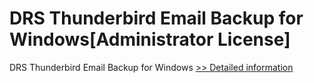 # DRS Thunderbird Email Backup for Windows[Administrator License]
DRS Thunderbird Email Backup for Windows
[>> Detailed information](https://secure.shareit.com/shareit/product.html?productid=301004420&affiliateid=200057808)